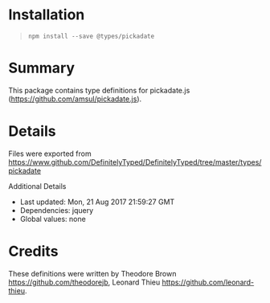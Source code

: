# Installation
> `npm install --save @types/pickadate`

# Summary
This package contains type definitions for pickadate.js (https://github.com/amsul/pickadate.js).

# Details
Files were exported from https://www.github.com/DefinitelyTyped/DefinitelyTyped/tree/master/types/pickadate

Additional Details
 * Last updated: Mon, 21 Aug 2017 21:59:27 GMT
 * Dependencies: jquery
 * Global values: none

# Credits
These definitions were written by Theodore Brown <https://github.com/theodorejb>, Leonard Thieu <https://github.com/leonard-thieu>.
